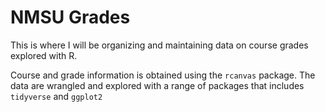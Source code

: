 # NMSU Grades
This is where I will be organizing and maintaining data on course grades explored with R.

Course and grade information is obtained using the `rcanvas` package. The data are wrangled and explored with a range of packages that includes `tidyverse` and `ggplot2`
